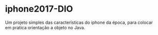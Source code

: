 # iphone2017-DIO
Um projeto simples das características do iphone da época,   para colocar em pratica orientação a objeto no Java.
